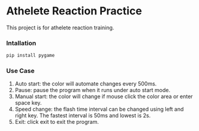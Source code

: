 # Athelete Reaction Practice

This project is for athelete reaction training. 

<!-- GETTING STARTED -->
### Intallation
```sh
pip install pygame
```
### Use Case
1. Auto start: the color will automate changes every 500ms.
2. Pause: pause the program when it runs under auto start mode.
3. Manual start: the color will change if mouse click the color area or enter space key.
4. Speed change: the flash time interval can be changed using left and right key. The fastest interval is 50ms and lowest is 2s.
5. Exit: click exit to exit the program.